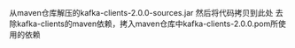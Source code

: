 从maven仓库解压的kafka-clients-2.0.0-sources.jar 然后将代码拷贝到此处
去除kafka-clients的maven依赖，拷入maven仓库中kafka-clients-2.0.0.pom所使用的依赖